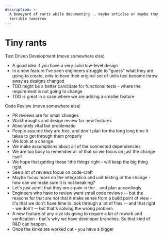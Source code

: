 ```yaml
---
description: >-
  A boneyard of rants while documenting .. maybe articles or maybe they'll look
  terrible tomorrow
---
```


# Tiny rants



Test Driven Development \(move somewhere else\)

* A good idea if you have a very solid low-level design
* In a new feature I've seen engineers struggle to "guess" what they are going to create, only to have their original set of units test become throw away as designs changed
* TDD might be a better candidate for functional tests - where the requirement is not going to change
* TDD is great in a case where we are adding a smaller feature 

Code Review \(move somewhere else\)

* PR reviews are for small changes
* Walkthroughs and design review for new features
* Absolutely vital but problematic
* People assume they are free, and don't plan for the long long time it takes to get through them properly
* We look at a change
* We make assumptions about all of the connected dependencies
* We are too busy to remember all of that so we focus on just the change itself 
* We hope that getting these little things right - will keep the big thing right
* See a lot of reviews focus on code-craft 
* Maybe focus more on the integration and unit testing of the change - how can we make sure it is not breaking?
* Let's just admit that they are a pain in the .. and plan accordingly
* Engineers who have to review want small code reviews -- but the reasons for that are not that it make sense from a build point of view - it's that we don't have time to look through a lot of files -- and that right - we don't -- but that's solving the wrong problem.
* A new feature of any size ids going to require a lot of rework and verification - that's why we have developer branches.   So that kind of R&D can happen.
* Once the kinks are worked out - you have a bigger 

